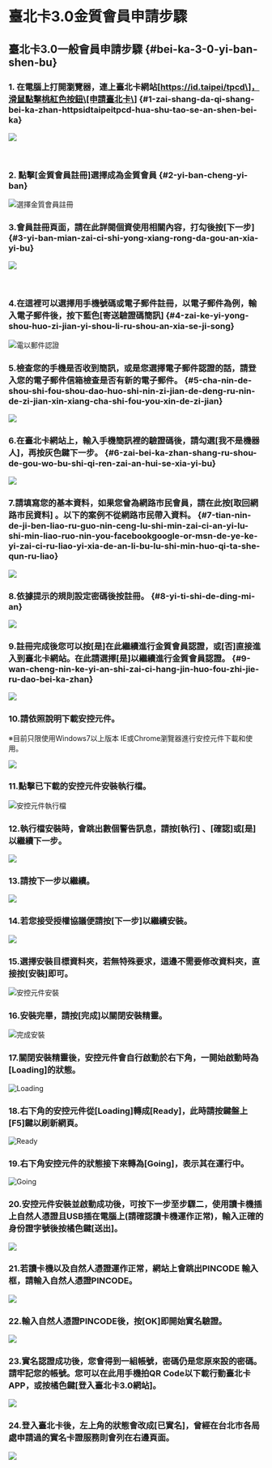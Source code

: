 # 臺北卡3.0金質會員申請步驟

## 臺北卡3.0一般會員申請步驟 {#bei-ka-3-0-yi-ban-shen-bu}

### 1. 在電腦上打開瀏覽器，連上臺北卡網站\[https://id.taipei/tpcd\]，滑鼠點擊桃紅色按鈕\[申請臺北卡\] {#1-zai-shang-da-qi-shang-bei-ka-zhan-httpsidtaipeitpcd-hua-shu-tao-se-an-shen-bei-ka}

![](https://blobscdn.gitbook.com/v0/b/gitbook-28427.appspot.com/o/assets%2F-LAqos0JTqq2LFNwXzku%2F-LAqovmMw_bcb_h54pqg%2F-LAqpzGz2lHmt5UNvBR0%2F2018-04-23_145107.png?alt=media&token=c1714621-c0b7-4b6f-8edc-e0fb432a685e)

​

### 2. 點擊\[金質會員註冊\]選擇成為金質會員 {#2-yi-ban-cheng-yi-ban}

![&#x9078;&#x64C7;&#x91D1;&#x8CEA;&#x6703;&#x54E1;&#x8A3B;&#x518A;](.gitbook/assets/zhu-ce-hui-yuan-goldenselect.png)

### 3.會員註冊頁面，請在此詳閱個資使用相關內容，打勾後按\[下一步\] {#3-yi-ban-mian-zai-ci-shi-yong-xiang-rong-da-gou-an-xia-yi-bu}

![](https://blobscdn.gitbook.com/v0/b/gitbook-28427.appspot.com/o/assets%2F-LAqos0JTqq2LFNwXzku%2F-LAvu3mlh889P11SWMeE%2F-LAvuD3WI6vIScp7NaUm%2Fimage.png?alt=media&token=9462140d-334d-441e-8818-6a12e487435e)

​

### 4.在這裡可以選擇用手機號碼或電子郵件註冊，以電子郵件為例，輸入電子郵件後，按下藍色\[寄送驗證碼簡訊\] {#4-zai-ke-yi-yong-shou-huo-zi-jian-yi-shou-li-ru-shou-an-xia-se-ji-song}

![&#x96FB;&#x4EE5;&#x90F5;&#x4EF6;&#x8A8D;&#x8B49;](https://blobscdn.gitbook.com/v0/b/gitbook-28427.appspot.com/o/assets%2F-LAqos0JTqq2LFNwXzku%2F-LAvu3mlh889P11SWMeE%2F-LAvz9TIzLJgPBcrFiAK%2F2018-04-23_163749.png?alt=media&token=0e1cc75a-7935-4c76-b3ea-51d1d319236a)

### 5.檢查您的手機是否收到簡訊，或是您選擇電子郵件認證的話，請登入您的電子郵件信箱檢查是否有新的電子郵件。 {#5-cha-nin-de-shou-shi-fou-shou-dao-huo-shi-nin-zi-jian-de-deng-ru-nin-de-zi-jian-xin-xiang-cha-shi-fou-you-xin-de-zi-jian}

![](https://blobscdn.gitbook.com/v0/b/gitbook-28427.appspot.com/o/assets%2F-LAqos0JTqq2LFNwXzku%2F-LAvu3mlh889P11SWMeE%2F-LAwBRHykHlZ3-cHbmMx%2FScreenshot_2018-04-23-15-45-11-03.png?alt=media&token=5b810353-428f-48f7-904c-02578abb8197)

### 6.在臺北卡網站上，輸入手機簡訊裡的驗證碼後，請勾選\[我不是機器人\]，再按灰色鍵下一步。 {#6-zai-bei-ka-zhan-shang-ru-shou-de-gou-wo-bu-shi-qi-ren-zai-an-hui-se-xia-yi-bu}

![](https://blobscdn.gitbook.com/v0/b/gitbook-28427.appspot.com/o/assets%2F-LAqos0JTqq2LFNwXzku%2F-LAvu3mlh889P11SWMeE%2F-LAwCTROZtL4kx_tbvDM%2F2018-04-23_163913.png?alt=media&token=a13b153c-5edf-4d5d-aab4-ebeacfff1c7c)

### ​7.請填寫您的基本資料，如果您曾為網路市民會員，請在此按\[取回網路市民資料\] 。以下的案例不從網路市民帶入資料。 {#7-tian-nin-de-ji-ben-liao-ru-guo-nin-ceng-lu-shi-min-zai-ci-an-yi-lu-shi-min-liao-ruo-nin-you-facebookgoogle-or-msn-de-ye-ke-yi-zai-ci-ru-liao-yi-xia-de-an-li-bu-lu-shi-min-huo-qi-ta-she-qun-ru-liao}

![](.gitbook/assets/wang-lu-shi-min-qu-hui-shang-ban-bu%20%281%29.png)

### 8.依據提示的規則設定密碼後按註冊。 {#8-yi-ti-shi-de-ding-mi-an}

![](https://blobscdn.gitbook.com/v0/b/gitbook-28427.appspot.com/o/assets%2F-LAqos0JTqq2LFNwXzku%2F-LAvu3mlh889P11SWMeE%2F-LAwFa25D_E74JqTT7fk%2F2018-04-23_155640.png?alt=media&token=736a8411-642d-4a0c-8ccb-ec83fa5e449e)

### 9.註冊完成後您可以按\[是\]在此繼續進行金質會員認證，或\[否\]直接進入到臺北卡網站。在此請選擇\[是\]以繼續進行金質會員認證。 {#9-wan-cheng-nin-ke-yi-an-shi-zai-ci-hang-jin-huo-fou-zhi-jie-ru-dao-bei-ka-zhan}

![](.gitbook/assets/2018-04-26_101016%20%281%29.png)

### 10.請依照說明下載安控元件。

※目前只限使用Windows7以上版本 IE或Chrome瀏覽器進行安控元件下載和使用。

![](.gitbook/assets/2018-04-26_101131.png)

### 11.點擊已下載的安控元件安裝執行檔。

![&#x5B89;&#x63A7;&#x5143;&#x4EF6;&#x57F7;&#x884C;&#x6A94; ](.gitbook/assets/2018-04-26_101211.png)

### 12.執行檔安裝時，會跳出數個警告訊息，請按\[執行\] 、\[確認\]或\[是\]以繼續下一步。

![](.gitbook/assets/2018-04-26_101241.png)

### 13.請按下一步以繼續。

![](.gitbook/assets/2018-04-26_101313.png)

### 14.若您接受授權協議便請按\[下一步\]以繼續安裝。

![](.gitbook/assets/2018-04-26_101336.png)

### 15.選擇安裝目標資料夾，若無特殊要求，這邊不需要修改資料夾，直接按\[安裝\]即可。

![&#x5B89;&#x63A7;&#x5143;&#x4EF6;&#x5B89;&#x88DD;](.gitbook/assets/2018-04-26_101354.png)

### 16.安裝完畢，請按\[完成\]以關閉安裝精靈。

![&#x5B8C;&#x6210;&#x5B89;&#x88DD;](.gitbook/assets/2018-04-26_101427.png)

### 17.關閉安裝精靈後，安控元件會自行啟動於右下角，一開始啟動時為\[Loading\]的狀態。

![Loading](.gitbook/assets/2018-04-26_101528.png)

### 18.右下角的安控元件從\[Loading\]轉成\[Ready\]，此時請按鍵盤上\[F5\]鍵以刷新網頁。

![Ready](.gitbook/assets/2018-04-26_101541.png)

### 19.右下角安控元件的狀態接下來轉為\[Going\]，表示其在運行中。

![Going](.gitbook/assets/2018-04-26_101613.png)

### 20.安控元件安裝並啟動成功後，可按下一步至步驟二，使用讀卡機插上自然人憑證且USB插在電腦上\(請確認讀卡機運作正常\)，輸入正確的身份證字號後按橘色鍵\[送出\]。

![](.gitbook/assets/2018-04-26_103141.png)

### 21.若讀卡機以及自然人憑證運作正常，網站上會跳出PINCODE 輸入框，請輸入自然人憑證PINCODE。

![](.gitbook/assets/2018-04-26_103337.png)

### 22.輸入自然人憑證PINCODE後，按\[OK\]即開始實名驗證。

![](.gitbook/assets/2018-04-26_103352.png)

### 23.實名認證成功後，您會得到一組帳號，密碼仍是您原來設的密碼。請牢記您的帳號。您可以在此用手機拍QR Code以下載行動臺北卡APP，或按橘色鍵\[登入臺北卡3.0網站\]。

![](.gitbook/assets/2018-04-27_160008.png)

### 24.登入臺北卡後，左上角的狀態會改成\[已實名\]，曾經在台北市各局處申請過的實名卡證服務則會列在右邊頁面。

![](.gitbook/assets/2018-04-27_161133%20%281%29.png)





